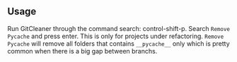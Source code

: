 
## Usage
Run GitCleaner through the command search: control-shift-p. Search `Remove Pycache` and press enter.
This is only for projects under refactoring.
`Remove Pycache` will remove all folders that contains `__pycache__` only which is pretty common when there is a big gap between branchs.
